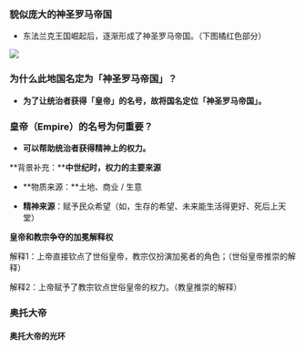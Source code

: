 ### **貌似庞大的神圣罗马帝国**

-   东法兰克王国崛起后，逐渐形成了神圣罗马帝国。（下图橘红色部分）

![](https://lrl-doc-image.oss-cn-beijing.aliyuncs.com/image/mWGunkpBJnSk8mAcLasLct.jpg)

### **为什么此地国名定为「神圣罗马帝国」？**

-   **为了让统治者获得「皇帝」的名号，故将国名定位「神圣罗马帝国」。**

### **皇帝（Empire）的名号为何重要？**

-   **可以帮助统治者获得精神上的权力。**

**背景补充：****中世纪时，权力的主要来源**

-   **物质来源：**土地、商业 / 生意

-   **精神来源**：赋予民众希望（如，生存的希望、未来能生活得更好、死后上天堂）

**皇帝和教宗争夺的加冕解释权**

解释1：上帝直接钦点了世俗皇帝，教宗仅扮演加冕者的角色；（世俗皇帝推崇的解释）

解释2：上帝赋予了教宗钦点世俗皇帝的权力。（教皇推崇的解释）

### **奥托大帝**

#### **奥托大帝的光环**